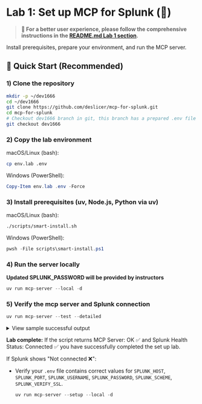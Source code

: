 
# Lab 1: Set up MCP for Splunk (🔧)

> **📖 For a better user experience, please follow the comprehensive instructions in the [README.md Lab 1 section](./README.md#lab-1-set-up-mcp-server-for-data-analytics).**

Install prerequisites, prepare your environment, and run the MCP server.

## 🚀 Quick Start (Recommended)

### 1) Clone the repository

```bash
mkdir -p ~/dev1666
cd ~/dev1666
git clone https://github.com/deslicer/mcp-for-splunk.git
cd mcp-for-splunk
# Checkout dev1666 branch in git, this branch has a prepared .env file for you.
git checkout dev1666
```

### 2) Copy the lab environment
macOS/Linux (bash):
```bash
cp env.lab .env
```
Windows (PowerShell):
```powershell
Copy-Item env.lab .env -Force
```
### 3) Install prerequisites (uv, Node.js, Python via uv)
macOS/Linux (bash):
```bash
./scripts/smart-install.sh
```
Windows (PowerShell):
```powershell
pwsh -File scripts\smart-install.ps1
```
### 4) Run the server locally
**Updated SPLUNK_PASSWORD will be provided by instructors**
```python
uv run mcp-server --local -d

```

### 5) Verify the mcp server and Splunk connection

```python
uv run mcp-server --test --detailed
```

<details>
<summary>View sample successful output</summary>

```bash
== MCP Server Check ==
URL: http://0.0.0.0:8003/mcp/
• MCP Server: OK ✅
• Tools: 39 | Resources: 17

-- Splunk Health --
• Status: Connected ✅
• Server: sh-i-0b8d6e25a.deslicer.splunkcloud.com
• Version: 9.3.2411.113
• Source: server_config
```
</details>

**Lab complete:** If the script returns MCP Server: OK ✅ and Splunk Health  Status: Connected ✅ you have successfully completed the set up lab.

If Splunk shows "Not connected ❌":

- Verify your `.env` file contains correct values for `SPLUNK_HOST`, `SPLUNK_PORT`, `SPLUNK_USERNAME`, `SPLUNK_PASSWORD`, `SPLUNK_SCHEME`, `SPLUNK_VERIFY_SSL`.
  ```python
  uv run mcp-server --setup --local -d
